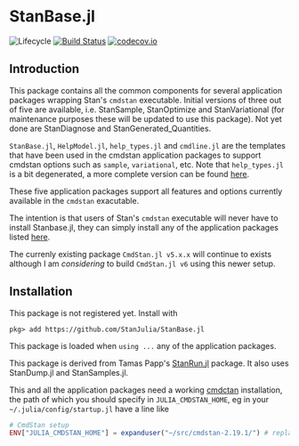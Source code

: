 # StanBase.jl

![Lifecycle](https://img.shields.io/badge/lifecycle-experimental-orange.svg)<!--
![Lifecycle](https://img.shields.io/badge/lifecycle-maturing-blue.svg)
![Lifecycle](https://img.shields.io/badge/lifecycle-stable-green.svg)
![Lifecycle](https://img.shields.io/badge/lifecycle-retired-orange.svg)
![Lifecycle](https://img.shields.io/badge/lifecycle-archived-red.svg)
![Lifecycle](https://img.shields.io/badge/lifecycle-dormant-blue.svg) -->
[![Build Status](https://travis-ci.com/goedman/StanBase.jl.svg?branch=master)](https://travis-ci.com/goedman/StanBase.jl)
[![codecov.io](http://codecov.io/github/goedman/StanBase.jl/coverage.svg?branch=master)](http://codecov.io/github/goedman/StanBase.jl?branch=master)


## Introduction

This package contains all the common components for several application packages wrapping Stan's `cmdstan` executable. Initial versions of three out of five are available, i.e. StanSample, StanOptimize and StanVariational (for maintenance purposes these will be updated to use this package). Not yet done are StanDiagnose and StanGenerated_Quantities.

`StanBase.jl`, `HelpModel.jl`, `help_types.jl` and `cmdline.jl` are the templates that have been used in the cmdstan application packages to support cmdstan options such as `sample`, `variational`, etc. Note that `help_types.jl` is a bit degenerated, a more complete version can be found [here](https://github.com/StanJulia/StanSample.jl/blob/master/src/stanrun/cmdline.jl).

These five application packages support all features and options currently available in the `cmdstan` exacutable.

The intention is that users of Stan's `cmdstan` executable will never have to install Stanbase.jl, they can simply install any of the application packages listed [here](https://github.com/StanJulia). 

The currenly existing package `CmdStan.jl v5.x.x` will continue to exists although I am _considering_ to build `CmdStan.jl v6` using this newer setup.

## Installation

This package is not registered yet. Install with

```
pkg> add https://github.com/StanJulia/StanBase.jl
```

This package is loaded when `using ...` any of the application packages.

This package is derived from Tamas Papp's [StanRun.jl](https://github.com/tpapp/StanRun.jl) package. It also uses StanDump.jl and StanSamples.jl. 

This and all the application packages need a working [cmdctan](https://mc-stan.org/users/interfaces/cmdstan.html) installation, the path of which you should specify in `JULIA_CMDSTAN_HOME`, eg in your `~/.julia/config/startup.jl` have a line like
```julia
# CmdStan setup
ENV["JULIA_CMDSTAN_HOME"] = expanduser("~/src/cmdstan-2.19.1/") # replace with your path
```
